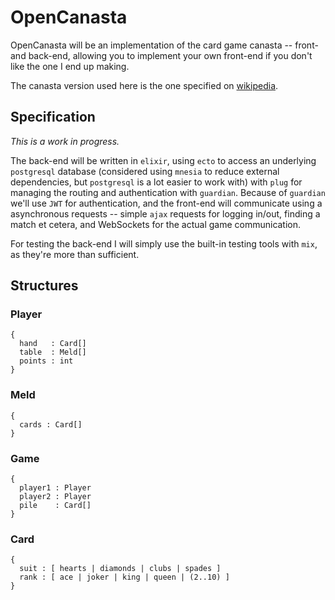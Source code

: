 # OpenCanasta

OpenCanasta will be an implementation of the card game canasta -- front- and
back-end, allowing you to implement your own front-end if you don't like the one
I end up making.

The canasta version used here is the one specified on
[wikipedia](https://wikipedia.org/wiki/canasta).

## Specification

_This is a work in progress._

The back-end will be written in `elixir`, using `ecto` to access an underlying
`postgresql` database (considered using `mnesia` to reduce external
dependencies, but `postgresql` is a lot easier to work with) with `plug` for
managing the routing and authentication with `guardian`. Because of `guardian`
we'll use `JWT` for authentication, and the front-end will communicate using a
asynchronous requests -- simple `ajax` requests for logging in/out, finding a
match et cetera, and WebSockets for the actual game communication.

For testing the back-end I will simply use the built-in testing tools with
`mix`, as they're more than sufficient.

## Structures

### Player

```
{
  hand   : Card[]
  table  : Meld[]
  points : int
}
```

### Meld

```
{
  cards : Card[]
}
```

### Game

```
{
  player1 : Player
  player2 : Player
  pile    : Card[]
}
```

### Card

```
{
  suit : [ hearts | diamonds | clubs | spades ]
  rank : [ ace | joker | king | queen | (2..10) ]
}
```



